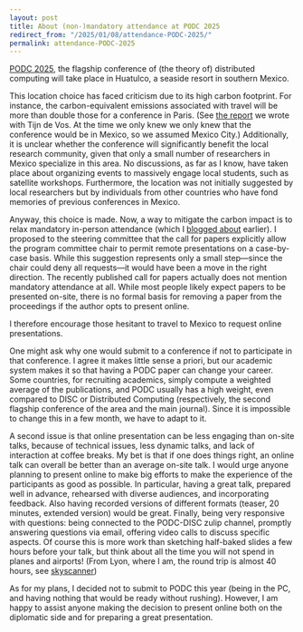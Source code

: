 ```yaml
---
layout: post
title: About (non-)mandatory attendance at PODC 2025
redirect_from: "/2025/01/08/attendance-PODC-2025/"
permalink: attendance-PODC-2025
---
```


[PODC 2025](https://www.podc.org/podc2025/), the flagship conference of 
(the theory of) distributed computing will take place in Huatulco, a 
seaside resort in southern Mexico.

This location choice has faced criticism due to its high carbon footprint. 
For instance, the carbon-equivalent emissions associated with travel will 
be more than double those for a conference in Paris.
(See [the report](https://perso.liris.cnrs.fr/lfeuilloley/autre/SIGACT-column.pdf) 
we wrote with Tijn de Vos. At the time we only knew we only knew that the 
conference would be in Mexico, so we assumed Mexico City.)
Additionally, it is unclear whether the conference will significantly 
benefit the local research community, given that only a small number of 
researchers in Mexico specialize in this area. No discussions, as far as I 
know, have taken place about organizing events to massively engage local students, 
such as satellite workshops. Furthermore, the location was not initially 
suggested by local researchers but by individuals from other countries who 
have fond memories of previous conferences in Mexico.

Anyway, this choice is made. Now, a way to mitigate the carbon impact 
is to relax mandatory in-person attendance (which I 
[blogged about](https://discrete-notes.github.io/mandatory-attendance) 
earlier). I proposed to the steering committee that the call for papers 
explicitly allow the program committee chair to permit remote presentations 
on a case-by-case basis. While this suggestion represents only a small 
step—since the chair could deny all requests—it would have been a move in 
the right direction. The recently published call for papers actually does not 
mention mandatory attendance at all. While most people
likely expect papers to be presented on-site, there is no formal basis for 
removing a paper from the proceedings if the author opts to present online.

I therefore encourage those hesitant to travel to Mexico to request online 
presentations. 

One might ask why one would submit to a conference if not to participate in
that conference. I agree it makes little sense a priori, but our academic 
system makes it so that having a PODC paper can change your career. Some 
countries, for recruiting academics, simply compute a weighted average of 
the publications, and PODC usually has a high weight, even compared to 
DISC or Distributed Computing (respectively, the second flagship conference 
of the area and the main journal). Since it is impossible to change this in a 
few month, we have to adapt to it. 

A second issue is that online presentation can be less engaging than 
on-site talks, because of technical issues, less dynamic talks, and 
lack of interaction at coffee breaks. My bet is that if one does things 
right, an online talk can overall be better than an average on-site talk. 
I would urge anyone planning to present online to make big efforts to 
make the experience of the participants as good as possible. In particular, 
having a great talk, prepared well in advance, rehearsed with diverse 
audiences, and incorporating feedback. Also having recorded 
versions of different formats (teaser, 20 minutes, extended version) would be 
great. Finally, being very responsive with questions: being connected to the 
PODC-DISC zulip channel, promptly answering questions via email, offering 
video calls to discuss specific aspects. Of course this is more work than 
sketching half-baked slides a few hours before your talk, but think about all 
the time you will not spend in planes and airports! (From Lyon, where I am, 
the round trip is almost 40 hours, see
[skyscanner](https://www.skyscanner.fr/transport/flights/lys/hux/250614/?adultsv2=1&cabinclass=economy&childrenv2=&inboundaltsenabled=false&outboundaltsenabled=false&preferdirects=false&rtn=0))


As for my plans, I decided not to submit to PODC 
this year (being in the PC, and having nothing that would 
be ready without rushing). However, I am happy to assist anyone making the 
decision to present online both on the diplomatic side and for preparing 
a great presentation.








